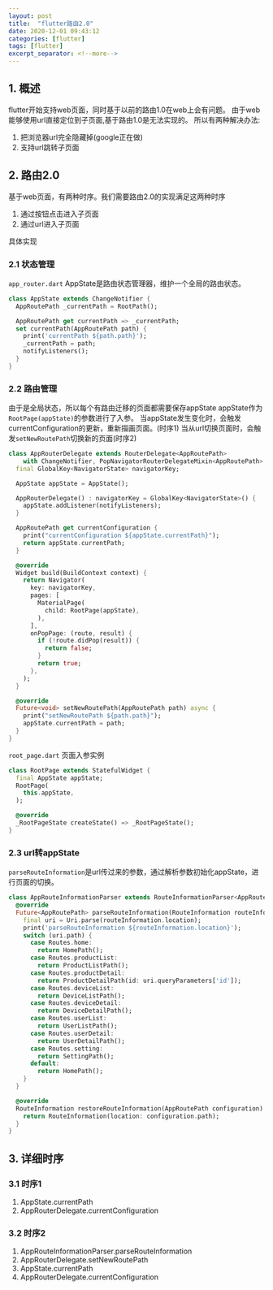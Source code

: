 ```yaml
---
layout: post
title:  "flutter路由2.0"
date: 2020-12-01 09:43:12
categories: [flutter]
tags: [flutter]
excerpt_separator: <!--more-->
---
```


## 1. 概述
flutter开始支持web页面，同时基于以前的路由1.0在web上会有问题。
由于web能够使用url直接定位到子页面,基于路由1.0是无法实现的。
所以有两种解决办法:
1. 把浏览器url完全隐藏掉(google正在做)
2. 支持url跳转子页面

## 2. 路由2.0

基于web页面，有两种时序。我们需要路由2.0的实现满足这两种时序
1. 通过按钮点击进入子页面
2. 通过url进入子页面

具体实现

### 2.1 状态管理
`app_router.dart`
AppState是路由状态管理器，维护一个全局的路由状态。
```dart
class AppState extends ChangeNotifier {
  AppRoutePath _currentPath = RootPath();

  AppRoutePath get currentPath => _currentPath;
  set currentPath(AppRoutePath path) {
    print('currentPath ${path.path}');
    _currentPath = path;
    notifyListeners();
  }
}
```

### 2.2 路由管理

由于是全局状态，所以每个有路由迁移的页面都需要保存appState
appState作为`RootPage(appState)`的参数进行了入参。
当appState发生变化时，会触发currentConfiguration的更新，重新描画页面。(时序1)
当从url切换页面时，会触发`setNewRoutePath`切换新的页面(时序2)
```dart
class AppRouterDelegate extends RouterDelegate<AppRoutePath>
    with ChangeNotifier, PopNavigatorRouterDelegateMixin<AppRoutePath> {
  final GlobalKey<NavigatorState> navigatorKey;

  AppState appState = AppState();

  AppRouterDelegate() : navigatorKey = GlobalKey<NavigatorState>() {
    appState.addListener(notifyListeners);
  }

  AppRoutePath get currentConfiguration {
    print("currentConfiguration ${appState.currentPath}");
    return appState.currentPath;
  }

  @override
  Widget build(BuildContext context) {
    return Navigator(
      key: navigatorKey,
      pages: [
        MaterialPage(
          child: RootPage(appState),
        ),
      ],
      onPopPage: (route, result) {
        if (!route.didPop(result)) {
          return false;
        }
        return true;
      },
    );
  }

  @override
  Future<void> setNewRoutePath(AppRoutePath path) async {
    print("setNewRoutePath ${path.path}");
    appState.currentPath = path;
  }
}
```

`root_page.dart`
页面入参实例
```dart
class RootPage extends StatefulWidget {
  final AppState appState;
  RootPage(
    this.appState,
  );

  @override
  _RootPageState createState() => _RootPageState();
}
```

### 2.3 url转appState

`parseRouteInformation`是url传过来的参数，通过解析参数初始化appState，进行页面的切换。
```dart
class AppRouteInformationParser extends RouteInformationParser<AppRoutePath> {
  @override
  Future<AppRoutePath> parseRouteInformation(RouteInformation routeInformation) async {
    final uri = Uri.parse(routeInformation.location);
    print('parseRouteInformation ${routeInformation.location}');
    switch (uri.path) {
      case Routes.home:
        return HomePath();
      case Routes.productList:
        return ProductListPath();
      case Routes.productDetail:
        return ProductDetailPath(id: uri.queryParameters['id']);
      case Routes.deviceList:
        return DeviceListPath();
      case Routes.deviceDetail:
        return DeviceDetailPath();
      case Routes.userList:
        return UserListPath();
      case Routes.userDetail:
        return UserDetailPath();
      case Routes.setting:
        return SettingPath();
      default:
        return HomePath();
    }
  }

  @override
  RouteInformation restoreRouteInformation(AppRoutePath configuration) {
    return RouteInformation(location: configuration.path);
  }
}
```

## 3. 详细时序

### 3.1 时序1

1. AppState.currentPath
2. AppRouterDelegate.currentConfiguration

### 3.2 时序2

1. AppRouteInformationParser.parseRouteInformation
2. AppRouterDelegate.setNewRoutePath
3. AppState.currentPath
4. AppRouterDelegate.currentConfiguration